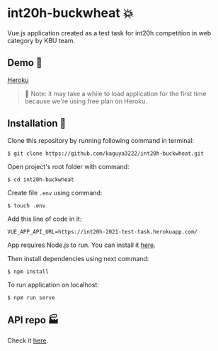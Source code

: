 # int20h-buckwheat 💥

Vue.js application created as a test task for int20h competition in web category by KBU team.

## Demo 🚀

[Heroku](https://int20h-buckwheat.herokuapp.com/)

> 🤔 Note: it may take a while to load application for the first time because we're using free plan on Heroku.

## Installation 🚚

Clone this repository by running following command in terminal:

```
$ git clone https://github.com/kaguya3222/int20h-buckwheat.git
```

Open project's root folder with command:

```
$ cd int20h-buckwheat
```

Create file `.env` using command:

```
$ touch .env
```

Add this line of code in it:

```
VUE_APP_API_URL=https://int20h-2021-test-task.herokuapp.com/
```

App requires Node.js to run. You can install it [here](https://nodejs.org/).

Then install dependencies using next command:

```
$ npm install
```

To run application on localhost:

```
$ npm run serve
```

## API repo 🏭

Check it [here](https://github.com/tezzi2001/int20h-2021-test-task).


